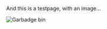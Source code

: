 And this is a testpage, with an image...

![Garbadge bin](https://a.rgbimg.com/users/j/jo/johnnyberg/600/o8j4edO.jpg)
